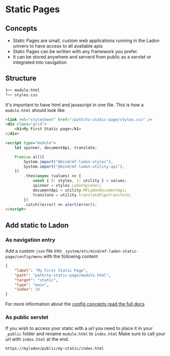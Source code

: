# Static Pages

## Concepts

-   Static Pages are small, custom web applications running in the Ladon univers to have access to all available apis
-   Static Pages can be written with any framework you prefer.
-   It can be stored anywhere and serverd from public as a servlet or integrated into navigation

## Structure

```bash
├── module.html
└── styles.css
```

It's important to have html and javascript in one file. This is how a `module.html` should look like

```html
<link rel="stylesheet" href="/path/to-static-page/styles.css" />
<div class="grid">
	<h1>My First Static page</h1>
</div>

<script type="module">
	let spinner, documentApi, translate;

	Promise.all([
		System.import("@mind/mf-ladon-styles"),
		System.import("@mind/mf-ladon-utility-api"),
	])
		.then(async (values) => {
			const { 0: styles, 1: utility } = values;
			spinner = styles.LadonSpinner;
			documentApi = utility.MFLadonDocumentApi;
			translate = utility.translatePipeTransform;
		})
		.catch((error) => alert(error));
</script>
```

## Add static to Ladon

### As navigation entry

Add a custom `json` file into `_system/etc/mind/mf-ladon-static-page/config/menu` with the following content

```json
{
	"label": "My First Static Page",
	"path": "path/to-static-page/module.html",
	"target": "static",
	"type": "main",
	"index": 10
}
```

For more information about the [config concepts read the full docs](ConfigConcepts.md)

### As public servlet

If you wish to access your static with a url you need to place it in your `_public` folder and rename `module.html` to `index.html`
Make sure to call your url with `index.html` at the end.

`https://myladon/public/my-static/index.html`


